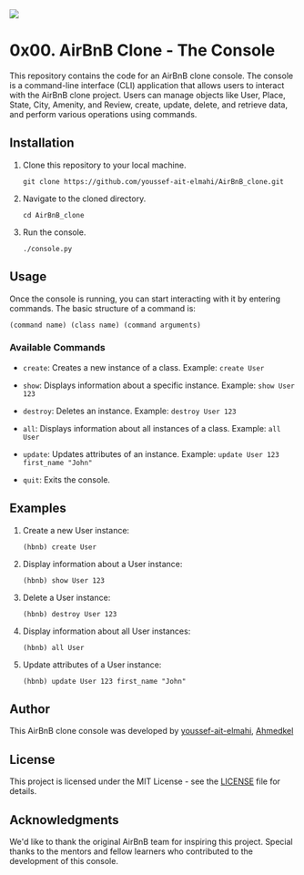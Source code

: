 
<img align="center" src="https://i.ibb.co/d5N85Nh/hbnb.png">

# 0x00. AirBnB Clone - The Console

This repository contains the code for an AirBnB clone console. The console is a command-line interface (CLI) application that allows users to interact with the AirBnB clone project. Users can manage objects like User, Place, State, City, Amenity, and Review, create, update, delete, and retrieve data, and perform various operations using commands.

## Installation

1. Clone this repository to your local machine.
   ```
   git clone https://github.com/youssef-ait-elmahi/AirBnB_clone.git
   ```

2. Navigate to the cloned directory.
   ```
   cd AirBnB_clone
   ```

3. Run the console.
   ```
   ./console.py
   ```

## Usage

Once the console is running, you can start interacting with it by entering commands. The basic structure of a command is:
```
(command name) (class name) (command arguments)
```

### Available Commands

- `create`: Creates a new instance of a class.
   Example: `create User`

- `show`: Displays information about a specific instance.
   Example: `show User 123`

- `destroy`: Deletes an instance.
   Example: `destroy User 123`

- `all`: Displays information about all instances of a class.
   Example: `all User`

- `update`: Updates attributes of an instance.
   Example: `update User 123 first_name "John"`

- `quit`: Exits the console.

## Examples

1. Create a new User instance:
   ```
   (hbnb) create User
   ```

2. Display information about a User instance:
   ```
   (hbnb) show User 123
   ```

3. Delete a User instance:
   ```
   (hbnb) destroy User 123
   ```

4. Display information about all User instances:
   ```
   (hbnb) all User
   ```

5. Update attributes of a User instance:
   ```
   (hbnb) update User 123 first_name "John"
   ```

## Author

This AirBnB clone console was developed by [youssef-ait-elmahi](https://github.com/youssef-ait-elmahi), [Ahmedkel](https://github.com/Ahmedkel)

## License

This project is licensed under the MIT License - see the [LICENSE](LICENSE) file for details.

## Acknowledgments

We'd like to thank the original AirBnB team for inspiring this project. Special thanks to the mentors and fellow learners who contributed to the development of this console.
